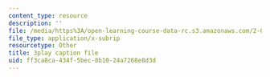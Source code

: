 ```yaml
---
content_type: resource
description: ''
file: /media/https%3A/open-learning-course-data-rc.s3.amazonaws.com/2-003sc-engineering-dynamics-fall-2011/ff3ca8ca434f5bec8b1024a7268e8d3d_qrbCpv3Sv34.vtt
file_type: application/x-subrip
resourcetype: Other
title: 3play caption file
uid: ff3ca8ca-434f-5bec-8b10-24a7268e8d3d
---
```

